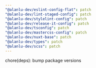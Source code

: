 ```yaml
---
"@alanlu-dev/eslint-config-flat": patch
"@alanlu-dev/lint-staged-config": patch
"@alanlu-dev/stylelint-config": patch
"@alanlu-dev/release-it-config": patch
"@alanlu-dev/tsconfig": patch
"@alanlu-dev/mastercss-config": patch
"@alanlu-dev/nuxt-base": patch
"@alanlu-dev/types": patch
"@alanlu-dev/scss": patch
---
```


chore(deps): bump package versions
